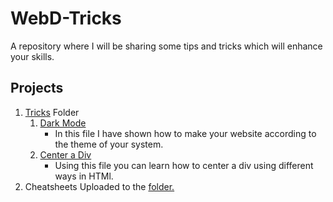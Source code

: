 # WebD-Tricks
A repository where I will be sharing some tips and tricks which will enhance your skills.


## Projects
1. [Tricks](https://github.com/harsh1x4/Everything-Related-To-HTML/tree/main/tricks) Folder
      1. [Dark Mode](https://github.com/harsh1x4/Everything-Related-To-HTML/blob/main/tricks/Dark-Mode-According-to-systemDefault.html)
            - In this file I have shown how to make your website according to the theme of your system.
      2. [Center a Div](https://github.com/harsh1x4/Everything-Related-To-HTML/blob/main/tricks/centering-a-div-in-html.html)
            - Using this file you can learn how to center a div using different ways in HTMl.
3. Cheatsheets Uploaded to the [folder.](https://github.com/harsh1x4/HTML-Tricks/tree/main/CheatSheets)
